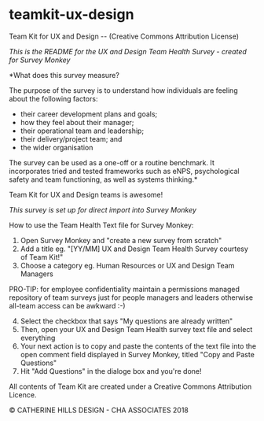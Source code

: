 # teamkit-ux-design
Team Kit for UX and Design -- (Creative Commons Attribution License)

*This is the README for the UX and Design Team Health Survey - created for Survey Monkey*

*What does this survey measure? 

The purpose of the survey is to understand how individuals are feeling about the following factors: 
- their career development plans and goals;
- how they feel about their manager;
- their operational team and leadership;
- their delivery/project team; and 
- the wider organisation

The survey can be used as a one-off or a routine benchmark. 
It incorporates tried and tested frameworks such as eNPS, psychological safety and team functioning, as well as systems thinking.*

Team Kit for UX and Design teams is awesome!

*This survey is set up for direct import into Survey Monkey*

How to use the Team Health Text file for Survey Monkey:
1)  Open Survey Monkey and "create a new survey from scratch"
2)  Add a title eg. "[YY/MM] UX and Design Team Health Survey courtesy of Team Kit!"
3)  Choose a category eg. Human Resources or UX and Design Team Managers 
    
PRO-TIP: for employee confidentiality maintain a permissions managed repository of team surveys just for people managers       and leaders otherwise all-team access can be awkward :-)

4)  Select the checkbox that says "My questions are already written"
5)  Then, open your UX and Design Team Health survey text file and select everything
6)  Your next action is to copy and paste the contents of the text file into the open comment field displayed in Survey           Monkey, titled "Copy and Paste Questions" 
7)  Hit "Add Questions" in the dialoge box and you're done!


All contents of Team Kit are created under a Creative Commons Attribution Licence.

© CATHERINE HILLS DESIGN - CHA ASSOCIATES 2018
